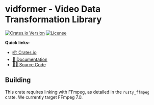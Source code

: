 # vidformer - Video Data Transformation Library

[![Crates.io Version](https://img.shields.io/crates/v/vidformer)](https://crates.io/crates/vidformer)
[![License](https://img.shields.io/badge/License-Apache%202.0-blue.svg)](https://github.com/ixlab/vidformer/blob/main/LICENSE)

**Quick links:**
* [📦 Crates.io](https://crates.io/crates/vidformer)
* [📘 Documentation](https://ixlab.github.io/vidformer/vidformer/)
* [🧑‍💻 Source Code](https://github.com/ixlab/vidformer/tree/main/vidformer/)


## Building

This crate requires linking with FFmpeg, as detailed in the `rusty_ffmpeg` crate.
We currently target FFmpeg 7.0.
